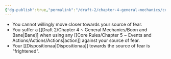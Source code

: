 ```yaml
---
{"dg-publish":true,"permalink":"/draft-2/chapter-4-general-mechanics/condition-list/frightened/"}
---
```


- You cannot willingly move closer towards your source of fear.
- You suffer a [[Draft 2/Chapter 4 ~ General Mechanics/Boon and Bane\|Bane]] when using any [[Core Rules/Chapter 5 ~ Events and Actions/Actions/Actions\|action]] against your source of fear.
- Your [[Dispositionaa\|Dispositionaa]] towards the source of fear is "frightened".